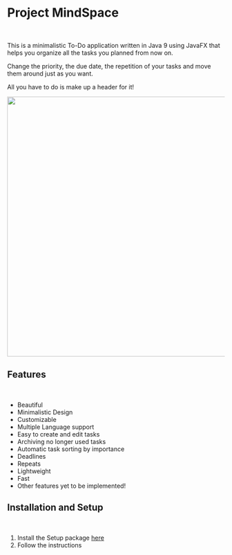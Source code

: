 # Project MindSpace
<br/>

This is a minimalistic To-Do application written in Java 9 using JavaFX that helps you organize all the tasks you planned from now on.

Change the priority, the due date, the repetition of your tasks and move them around just as you want.

All you have to do is make up a header for it!

<img src="https://i.imgur.com/T9ryQ2Z.png" width="800" height="600">

<br/>

## Features
<br/>

- Beautiful
- Minimalistic Design
- Customizable
- Multiple Language support
- Easy to create and edit tasks
- Archiving no longer used tasks
- Automatic task sorting by importance
- Deadlines
- Repeats
- Lightweight
- Fast
- Other features yet to be implemented!

## Installation and Setup
<br/>

1. Install the Setup package [here](https://drive.google.com/uc?export=download&id=1lY7VcFQlnk5N9OOmBUp4g7T3cOgL5vsx)
2. Follow the instructions

